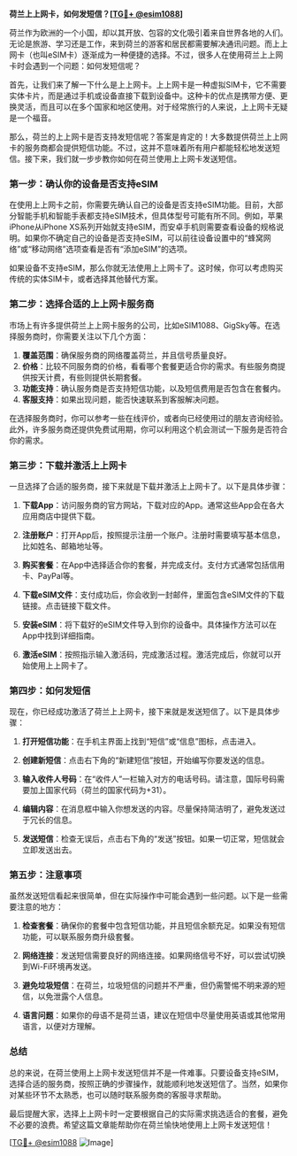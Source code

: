 **荷兰上上网卡，如何发短信？[[TG💪+ @esim1088](https://t.me/s/esim1088)]**

荷兰作为欧洲的一个小国，却以其开放、包容的文化吸引着来自世界各地的人们。无论是旅游、学习还是工作，来到荷兰的游客和居民都需要解决通讯问题。而上上网卡（也叫eSIM卡）逐渐成为一种便捷的选择。不过，很多人在使用荷兰上上网卡时会遇到一个问题：如何发短信呢？

首先，让我们来了解一下什么是上上网卡。上上网卡是一种虚拟SIM卡，它不需要实体卡片，而是通过手机或设备直接下载到设备中。这种卡的优点是携带方便、更换灵活，而且可以在多个国家和地区使用。对于经常旅行的人来说，上上网卡无疑是一个福音。

那么，荷兰的上上网卡是否支持发短信呢？答案是肯定的！大多数提供荷兰上上网卡的服务商都会提供短信功能。不过，这并不意味着所有用户都能轻松地发送短信。接下来，我们就一步步教你如何在荷兰使用上上网卡发送短信。

### **第一步：确认你的设备是否支持eSIM**

在使用上上网卡之前，你需要先确认自己的设备是否支持eSIM功能。目前，大部分智能手机和智能手表都支持eSIM技术，但具体型号可能有所不同。例如，苹果iPhone从iPhone XS系列开始就支持eSIM，而安卓手机则需要查看设备的规格说明。如果你不确定自己的设备是否支持eSIM，可以前往设备设置中的“蜂窝网络”或“移动网络”选项查看是否有“添加eSIM”的选项。

如果设备不支持eSIM，那么你就无法使用上上网卡了。这时候，你可以考虑购买传统的实体SIM卡，或者选择其他替代方案。

### **第二步：选择合适的上上网卡服务商**

市场上有许多提供荷兰上上网卡服务的公司，比如eSIM1088、GigSky等。在选择服务商时，你需要关注以下几个方面：

1. **覆盖范围**：确保服务商的网络覆盖荷兰，并且信号质量良好。
2. **价格**：比较不同服务商的价格，看看哪个套餐更适合你的需求。有些服务商提供按天计费，有些则提供长期套餐。
3. **功能支持**：确认服务商是否支持短信功能，以及短信费用是否包含在套餐内。
4. **客服支持**：如果出现问题，能否快速联系到客服解决问题。

在选择服务商时，你可以参考一些在线评价，或者向已经使用过的朋友咨询经验。此外，许多服务商还提供免费试用期，你可以利用这个机会测试一下服务是否符合你的需求。

### **第三步：下载并激活上上网卡**

一旦选择了合适的服务商，接下来就是下载并激活上上网卡了。以下是具体步骤：

1. **下载App**：访问服务商的官方网站，下载对应的App。通常这些App会在各大应用商店中提供下载。
   
2. **注册账户**：打开App后，按照提示注册一个账户。注册时需要填写基本信息，比如姓名、邮箱地址等。

3. **购买套餐**：在App中选择适合你的套餐，并完成支付。支付方式通常包括信用卡、PayPal等。

4. **下载eSIM文件**：支付成功后，你会收到一封邮件，里面包含eSIM文件的下载链接。点击链接下载文件。

5. **安装eSIM**：将下载好的eSIM文件导入到你的设备中。具体操作方法可以在App中找到详细指南。

6. **激活eSIM**：按照指示输入激活码，完成激活过程。激活完成后，你就可以开始使用上上网卡了。

### **第四步：如何发短信**

现在，你已经成功激活了荷兰上上网卡，接下来就是发送短信了。以下是具体步骤：

1. **打开短信功能**：在手机主界面上找到“短信”或“信息”图标，点击进入。

2. **创建新短信**：点击右下角的“新建短信”按钮，开始编写你要发送的信息。

3. **输入收件人号码**：在“收件人”一栏输入对方的电话号码。请注意，国际号码需要加上国家代码（荷兰的国家代码为+31）。

4. **编辑内容**：在消息框中输入你想发送的内容。尽量保持简洁明了，避免发送过于冗长的信息。

5. **发送短信**：检查无误后，点击右下角的“发送”按钮。如果一切正常，短信就会立即发送出去。

### **第五步：注意事项**

虽然发送短信看起来很简单，但在实际操作中可能会遇到一些问题。以下是一些需要注意的地方：

1. **检查套餐**：确保你的套餐中包含短信功能，并且短信余额充足。如果没有短信功能，可以联系服务商升级套餐。

2. **网络连接**：发送短信需要良好的网络连接。如果网络信号不好，可以尝试切换到Wi-Fi环境再发送。

3. **避免垃圾短信**：在荷兰，垃圾短信的问题并不严重，但仍需警惕不明来源的短信，以免泄露个人信息。

4. **语言问题**：如果你的母语不是荷兰语，建议在短信中尽量使用英语或其他常用语言，以便对方理解。

### **总结**

总的来说，在荷兰使用上上网卡发送短信并不是一件难事。只要设备支持eSIM，选择合适的服务商，按照正确的步骤操作，就能顺利地发送短信了。当然，如果你对某些环节不太熟悉，也可以随时联系服务商的客服寻求帮助。

最后提醒大家，选择上上网卡时一定要根据自己的实际需求挑选适合的套餐，避免不必要的浪费。希望这篇文章能帮助你在荷兰愉快地使用上上网卡发送短信！

[[TG💪+ @esim1088](https://t.me/s/esim1088) ![Image](https://i.postimg.cc/4NQfJmqS/Snipaste-2025-05-13-00-14-12.png)]